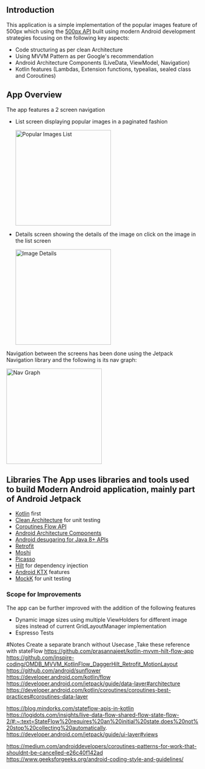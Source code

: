  
## Introduction      
This application is a simple implementation of the popular images feature of 500px which using the [500px API](https://github.com/500px/legacy-api-documentation) built using modern Android development strategies focusing on the following key aspects:     
- Code structuring as per clean Architecture      
- Using MVVM Pattern as per Google's recommendation      
- Android Architecture Components (LiveData, ViewModel, Navigation)        
- Kotlin features (Lambdas, Extension functions, typealias, sealed class and Coroutines)        
    
## App Overview      
 The app features a 2 screen navigation      
      
- List screen displaying popular images in a paginated fashion      
         
   <img alt="Popular Images List" height="250px" src="https://raw.githubusercontent.com/prasannajeet/500px-clone-app/master/List_Screen.png" />      
         
- Details screen showing the details of the image on click on the image in the list screen      
      
    <img alt="Image Details" height="250px" src="https://raw.githubusercontent.com/prasannajeet/500px-clone-app/master/Details_Screen.png" />      
    
Navigation between the screens has been done using the Jetpack Navigation library and the following is its nav graph:    
    
<img alt="Nav Graph" height="250px" src="https://raw.githubusercontent.com/prasannajeet/500px-clone-app/master/Navigation_Graph.png" />      
      
## Libraries The App uses libraries and tools used to build Modern Android application, mainly part of Android Jetpack 
- [Kotlin](https://kotlinlang.org/) first
- [Clean Architecture](https://pub.dev/documentation/flutter_clean_architecture/latest/) for unit testing
- [Coroutines Flow API](https://kotlinlang.org/docs/reference/coroutines/flow.html)
- [Android Architecture Components](https://developer.android.com/topic/libraries/architecture)
- [Android desugaring for Java 8+ APIs](https://developer.android.com/studio/write/java8-support#library-desugaring)
- [Retrofit](https://square.github.io/retrofit/)
- [Moshi](https://github.com/square/moshi)
- [Picasso](https://square.github.io/picasso/)
- [Hilt](https://dagger.dev/hilt/) for dependency injection
- [Android KTX](https://developer.android.com/kotlin/ktx) features
- [MockK](https://mockk.io/) for unit testing

### Scope for Improvements        
 The app can be further improved with the addition of the following features
- Dynamic image sizes using multiple ViewHolders for different image sizes instead of current GridLayoutManager implementation  
- Espresso Tests

#Notes
Create a separate branch without Usecase ,Take these reference with stateFlow
https://github.com/prasannajeet/kotlin-mvvm-hilt-flow-app
https://github.com/inspire-coding/OMDB_MVVM_KotlinFlow_DaggerHilt_Retrofit_MotionLayout
https://github.com/android/sunflower
https://developer.android.com/kotlin/flow
https://developer.android.com/jetpack/guide/data-layer#architecture
https://developer.android.com/kotlin/coroutines/coroutines-best-practices#coroutines-data-layer

https://blog.mindorks.com/stateflow-apis-in-kotlin
https://logidots.com/insights/live-data-flow-shared-flow-state-flow-2/#:~:text=StateFlow%20requires%20an%20initial%20state,does%20not%20stop%20collecting%20automatically.
https://developer.android.com/jetpack/guide/ui-layer#views

https://medium.com/androiddevelopers/coroutines-patterns-for-work-that-shouldnt-be-cancelled-e26c40f142ad
https://www.geeksforgeeks.org/android-coding-style-and-guidelines/

